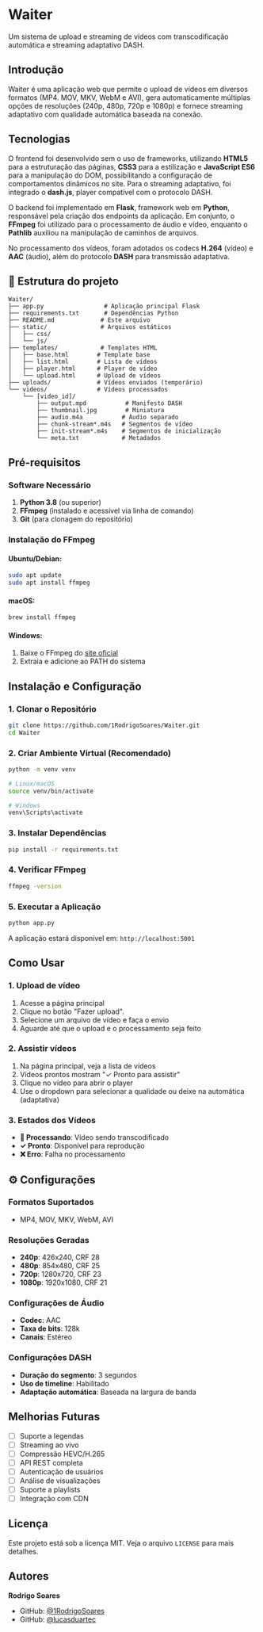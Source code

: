 # Waiter

Um sistema de upload e streaming de vídeos com transcodificação automática e streaming adaptativo DASH.

## Introdução

Waiter é uma aplicação web que permite o upload de vídeos em diversos formatos (MP4. MOV, MKV, WebM e AVI), gera automaticamente múltiplas opções de resoluções (240p, 480p, 720p e 1080p) e fornece streaming adaptativo com qualidade automática baseada na conexão. 

## Tecnologias

O frontend foi desenvolvido sem o uso de frameworks, utilizando **HTML5** para a estruturação das páginas, **CSS3** para a estilização e **JavaScript ES6** para a manipulação do DOM, possibilitando a configuração de comportamentos dinâmicos no site. Para o streaming adaptativo, foi integrado o **dash.js**, player compatível com o protocolo DASH.

O backend foi implementado em **Flask**, framework web em **Python**, responsável pela criação dos endpoints da aplicação. Em conjunto, o **FFmpeg** foi utilizado para o processamento de áudio e vídeo, enquanto o **Pathlib** auxiliou na manipulação de caminhos de arquivos.

No processamento dos vídeos, foram adotados os codecs **H.264** (vídeo) e **AAC** (áudio), além do protocolo **DASH** para transmissão adaptativa.

## 📁 Estrutura do projeto

```
Waiter/
├── app.py                 # Aplicação principal Flask
├── requirements.txt       # Dependências Python
├── README.md             # Este arquivo
├── static/               # Arquivos estáticos
│   ├── css/
│   └── js/
├── templates/            # Templates HTML
│   ├── base.html        # Template base
│   ├── list.html        # Lista de vídeos
│   ├── player.html      # Player de vídeo
│   └── upload.html      # Upload de vídeos
├── uploads/             # Vídeos enviados (temporário)
└── videos/              # Vídeos processados
    └── [video_id]/
        ├── output.mpd           # Manifesto DASH
        ├── thumbnail.jpg        # Miniatura
        ├── audio.m4a           # Áudio separado
        ├── chunk-stream*.m4s   # Segmentos de vídeo
        ├── init-stream*.m4s    # Segmentos de inicialização
        └── meta.txt            # Metadados
```

## Pré-requisitos

### Software Necessário
1. **Python 3.8** (ou superior)
2. **FFmpeg** (instalado e acessível via linha de comando)
3. **Git** (para clonagem do repositório)

### Instalação do FFmpeg

#### Ubuntu/Debian:
```bash
sudo apt update
sudo apt install ffmpeg
```

#### macOS:
```bash
brew install ffmpeg
```

#### Windows:
1. Baixe o FFmpeg do [site oficial](https://ffmpeg.org/download.html)
2. Extraia e adicione ao PATH do sistema

## Instalação e Configuração

### 1. Clonar o Repositório
```bash
git clone https://github.com/1RodrigoSoares/Waiter.git
cd Waiter
```

### 2. Criar Ambiente Virtual (Recomendado)
```bash
python -m venv venv

# Linux/macOS
source venv/bin/activate

# Windows
venv\Scripts\activate
```

### 3. Instalar Dependências
```bash
pip install -r requirements.txt
```

### 4. Verificar FFmpeg
```bash
ffmpeg -version
```

### 5. Executar a Aplicação
```bash
python app.py
```

A aplicação estará disponível em: `http://localhost:5001`

## Como Usar

### 1. Upload de vídeo
1. Acesse a página principal
2. Clique no botão "Fazer upload".
3. Selecione um arquivo de vídeo e faça o envio
4. Aguarde até que o upload e o processamento seja feito

### 2. Assistir vídeos
1. Na página principal, veja a lista de vídeos
2. Vídeos prontos mostram "✓ Pronto para assistir"
3. Clique no vídeo para abrir o player
4. Use o dropdown para selecionar a qualidade ou deixe na automática (adaptativa)

### 3. Estados dos Vídeos
- **🔄 Processando**: Vídeo sendo transcodificado
- **✓ Pronto**: Disponível para reprodução
- **❌ Erro**: Falha no processamento

## ⚙️ Configurações

### Formatos Suportados
- MP4, MOV, MKV, WebM, AVI

### Resoluções Geradas
- **240p**: 426x240, CRF 28
- **480p**: 854x480, CRF 25
- **720p**: 1280x720, CRF 23
- **1080p**: 1920x1080, CRF 21

### Configurações de Áudio
- **Codec**: AAC
- **Taxa de bits**: 128k
- **Canais**: Estéreo

### Configurações DASH
- **Duração do segmento**: 3 segundos
- **Uso de timeline**: Habilitado
- **Adaptação automática**: Baseada na largura de banda


## Melhorias Futuras

- [ ] Suporte a legendas
- [ ] Streaming ao vivo
- [ ] Compressão HEVC/H.265
- [ ] API REST completa
- [ ] Autenticação de usuários
- [ ] Análise de visualizações
- [ ] Suporte a playlists
- [ ] Integração com CDN

## Licença

Este projeto está sob a licença MIT. Veja o arquivo `LICENSE` para mais detalhes.

## Autores

**Rodrigo Soares**
- GitHub: [@1RodrigoSoares](https://github.com/1RodrigoSoares)
- GitHub: [@lucasduartec](https://github.com/lucasduartec)
